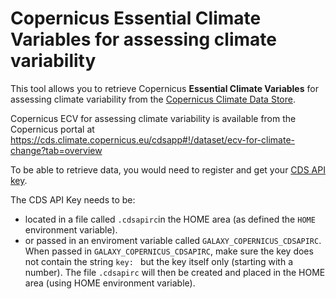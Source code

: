 
# Copernicus Essential Climate Variables for assessing climate variability

This tool allows you to retrieve Copernicus **Essential Climate Variables** for assessing climate variability from the [Copernicus Climate Data Store](https://cds.climate.copernicus.eu/#!/home).

Copernicus ECV for assessing climate variability is available from the Copernicus portal at https://cds.climate.copernicus.eu/cdsapp#!/dataset/ecv-for-climate-change?tab=overview

To be able to retrieve data, you would need to register and get your [CDS API key](https://cds.climate.copernicus.eu/api-how-to).

The CDS API Key needs to be:
  - located in a file called `.cdsapirc`in the HOME area 
    (as defined the `HOME` environment variable).
  - or passed in an enviroment variable called `GALAXY_COPERNICUS_CDSAPIRC`. 
    When passed in `GALAXY_COPERNICUS_CDSAPIRC`, make sure the key does not contain
    the string `key: ` but the key itself only (starting with a number). The file
    `.cdsapirc` will then be created and placed in the HOME area (using HOME
    environment variable).
